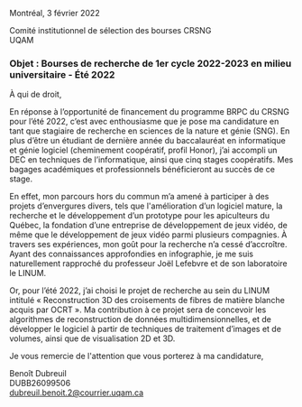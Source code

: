 Montréal, 3 février 2022

Comité institutionnel de sélection des bourses CRSNG  
UQAM

### Objet : Bourses de recherche de 1er cycle 2022-2023 en milieu universitaire - Été 2022

À qui de droit,

En réponse à l’opportunité de financement du programme BRPC du CRSNG pour l’été 2022, c’est avec enthousiasme que je pose ma candidature en tant que stagiaire de recherche en sciences de la nature et génie (SNG). En plus d’être un étudiant de dernière année du baccalauréat en informatique et génie logiciel (cheminement coopératif, profil Honor), j’ai accompli un DEC en techniques de l’informatique, ainsi que cinq stages coopératifs. Mes bagages académiques et professionnels bénéficieront au succès de ce stage.

En effet, mon parcours hors du commun m’a amené à participer à des projets d’envergures divers, tels que l'amélioration d’un logiciel mature, la recherche et le développement d’un prototype pour les apiculteurs du Québec, la fondation d’une entreprise de développement de jeux vidéo, de même que le développement de jeux vidéo parmi plusieurs compagnies. À travers ses expériences, mon goût pour la recherche n’a cessé d’accroître. Ayant des connaissances approfondies en infographie, je me suis naturellement rapproché du professeur Joël Lefebvre et de son laboratoire le LINUM.

Or, pour l’été 2022, j’ai choisi le projet de recherche au sein du LINUM intitulé « Reconstruction 3D des croisements de fibres de matière blanche acquis par OCRT ». Ma contribution à ce projet sera de concevoir les algorithmes de reconstruction de données multidimensionnelles, et de développer le logiciel à partir de techniques de traitement d’images et de volumes, ainsi que de visualisation 2D et 3D.

Je vous remercie de l'attention que vous porterez à ma candidature,

Benoît Dubreuil  
DUBB26099506  
dubreuil.benoit.2@courrier.uqam.ca

